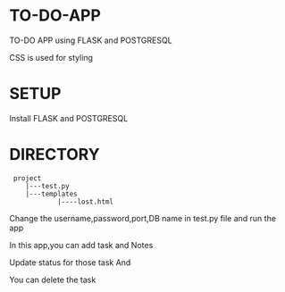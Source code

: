 # TO-DO-APP

TO-DO APP using FLASK and POSTGRESQL

CSS is used for styling

# SETUP

Install FLASK and POSTGRESQL

# DIRECTORY
     project
        |---test.py
        |---templates
                |----lost.html
   
Change the username,password,port,DB name in test.py file and run the app

In this app,you can add task and Notes

Update status for those task And 

You can delete the task


